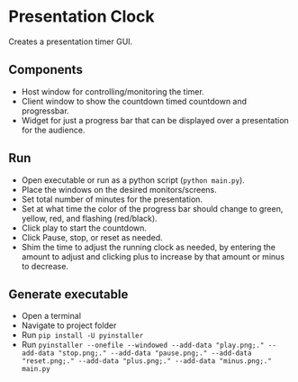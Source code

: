# Presentation Clock

Creates a presentation timer GUI. 

## Components

* Host window for controlling/monitoring the timer. 
* Client window to show the countdown timed countdown and progressbar. 
* Widget for just a progress bar that can be displayed over a presentation for the audience. 

## Run

* Open executable or run as a python script (`python main.py`).
* Place the windows on the desired monitors/screens. 
* Set total number of minutes for the presentation.
* Set at what time the color of the progress bar should change to green, yellow, red, and flashing (red/black).
* Click play to start the countdown. 
* Click Pause, stop, or reset as needed. 
* Shim the time to adjust the running clock as needed, by entering the amount to adjust and clicking plus to increase by that amount or minus to decrease. 

## Generate executable
* Open a terminal
* Navigate to project folder
* Run `pip install -U pyinstaller`
* Run `pyinstaller --onefile --windowed --add-data "play.png;." --add-data "stop.png;." --add-data "pause.png;." --add-data "reset.png;." --add-data "plus.png;." --add-data "minus.png;." main.py`
